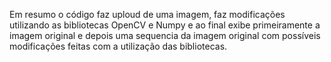 Em resumo o código faz uploud de uma imagem, faz modificações utilizando as bibliotecas OpenCV e Numpy e ao final exibe primeiramente a imagem original e depois uma sequencia da imagem original com possíveis modificações feitas com a utilização das bibliotecas.
